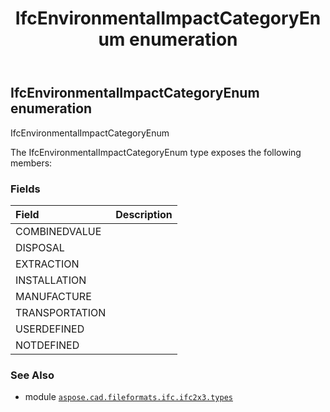﻿---
title: IfcEnvironmentalImpactCategoryEnum enumeration
second_title: Aspose.CAD for Python via .NET API References
description: 
type: docs
weight: 2270
url: /python-net/aspose.cad.fileformats.ifc.ifc2x3.types/ifcenvironmentalimpactcategoryenum/
is_root: false
---

## IfcEnvironmentalImpactCategoryEnum enumeration

IfcEnvironmentalImpactCategoryEnum



The IfcEnvironmentalImpactCategoryEnum type exposes the following members:

### Fields
| Field | Description |
| :- | :- |
| COMBINEDVALUE |  |
| DISPOSAL |  |
| EXTRACTION |  |
| INSTALLATION |  |
| MANUFACTURE |  |
| TRANSPORTATION |  |
| USERDEFINED |  |
| NOTDEFINED |  |



### See Also
* module [`aspose.cad.fileformats.ifc.ifc2x3.types`](..)
